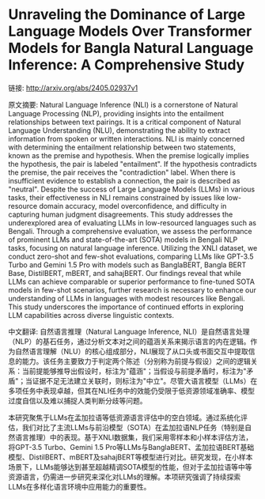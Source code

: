 # Unraveling the Dominance of Large Language Models Over Transformer Models for Bangla Natural Language Inference: A Comprehensive Study

链接: http://arxiv.org/abs/2405.02937v1

原文摘要:
Natural Language Inference (NLI) is a cornerstone of Natural Language
Processing (NLP), providing insights into the entailment relationships between
text pairings. It is a critical component of Natural Language Understanding
(NLU), demonstrating the ability to extract information from spoken or written
interactions. NLI is mainly concerned with determining the entailment
relationship between two statements, known as the premise and hypothesis. When
the premise logically implies the hypothesis, the pair is labeled "entailment".
If the hypothesis contradicts the premise, the pair receives the
"contradiction" label. When there is insufficient evidence to establish a
connection, the pair is described as "neutral". Despite the success of Large
Language Models (LLMs) in various tasks, their effectiveness in NLI remains
constrained by issues like low-resource domain accuracy, model overconfidence,
and difficulty in capturing human judgment disagreements. This study addresses
the underexplored area of evaluating LLMs in low-resourced languages such as
Bengali. Through a comprehensive evaluation, we assess the performance of
prominent LLMs and state-of-the-art (SOTA) models in Bengali NLP tasks,
focusing on natural language inference. Utilizing the XNLI dataset, we conduct
zero-shot and few-shot evaluations, comparing LLMs like GPT-3.5 Turbo and
Gemini 1.5 Pro with models such as BanglaBERT, Bangla BERT Base, DistilBERT,
mBERT, and sahajBERT. Our findings reveal that while LLMs can achieve
comparable or superior performance to fine-tuned SOTA models in few-shot
scenarios, further research is necessary to enhance our understanding of LLMs
in languages with modest resources like Bengali. This study underscores the
importance of continued efforts in exploring LLM capabilities across diverse
linguistic contexts.

中文翻译:
自然语言推理（Natural Language Inference, NLI）是自然语言处理（NLP）的基石任务，通过分析文本对之间的蕴涵关系来揭示语言的内在逻辑。作为自然语言理解（NLU）的核心组成部分，NLI展现了从口头或书面交互中提取信息的能力。该任务主要致力于判定两个陈述（分别称为前提与假设）之间的逻辑关系：当前提能够推导出假设时，标注为"蕴涵"；当假设与前提矛盾时，标注为"矛盾"；当证据不足无法建立关联时，则标注为"中立"。尽管大语言模型（LLMs）在多项任务中表现卓越，但其在NLI任务中的效能仍受限于低资源领域准确率、模型过度自信以及难以捕捉人类判断分歧等问题。

本研究聚焦于LLMs在孟加拉语等低资源语言评估中的空白领域。通过系统化评估，我们对比了主流LLMs与前沿模型（SOTA）在孟加拉语NLP任务（特别是自然语言推理）中的表现。基于XNLI数据集，我们采用零样本和小样本评估方法，将GPT-3.5 Turbo、Gemini 1.5 Pro等LLMs与BanglaBERT、孟加拉语BERT基础模型、DistilBERT、mBERT及sahajBERT等模型进行对比。研究发现，在小样本场景下，LLMs能够达到甚至超越精调SOTA模型的性能，但对于孟加拉语等中等资源语言，仍需进一步研究来深化对LLMs的理解。本项研究强调了持续探索LLMs在多样化语言环境中应用能力的重要性。

